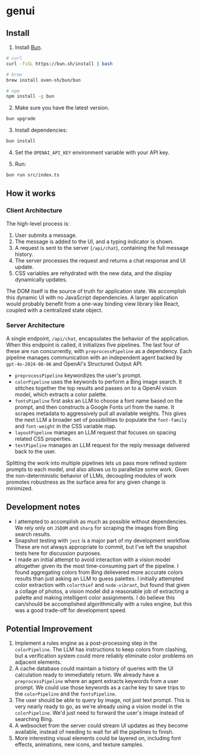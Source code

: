 # genui

## Install

1. Install [Bun](https://bun.sh/docs/installation).
```bash
# curl
curl -fsSL https://bun.sh/install | bash

# brew
brew install oven-sh/bun/bun 

# npm
npm install -g bun
```
2. Make sure you have the latest version.
```bash
bun upgrade
```
3. Install dependencies:
```bash
bun install
```
4. Set the `OPENAI_API_KEY` environment variable with your API key.

5. Run:
```bash
bun run src/index.ts
```

## How it works

### Client Architecture

The high-level process is:

1.	User submits a message.
2.	The message is added to the UI, and a typing indicator is shown.
3.	A request is sent to the server (`/api/chat`), containing the full message history.
4.	The server processes the request and returns a chat response and UI update.
5.	CSS variables are rehydrated with the new data, and the display dynamically updates.

The DOM itself is the source of truth for application state. We accomplish this dynamic UI with no JavaScript dependencies. A larger application would probably benefit from a one-way binding view library like React, coupled with a centralized state object.

### Server Architecture

A single endpoint, `/api/chat`, encapsulates the behavior of the application. When this endpoint is called, it initializes five pipelines. The last four of these are run concurrently, with `preprocessPipeline` as a dependency. Each pipeline manages communication with an independent agent backed by `gpt-4o-2024-08-06` and OpenAI's Structured Output API.

- `preprocessPipeline` keywordizes the user's prompt.
- `colorPipeline` uses the keywords to perform a Bing image search. It stitches together the top results and passes on to a OpenAI vision model, which extracts a color palette.
- `fontsPipeline` first asks an LLM to choose a font name based on the prompt, and then constructs a Google Fonts url from the name. It scrapes metadata to aggressively pull all available weights. This gives the next LLM a broader set of possibilities to populate the `font-family` and `font-weight` in the CSS variable map.
- `layoutPipeline` manages an LLM request that focuses on spacing related CSS properties. 
- `textPipeline` manages an LLM request for the reply message delivered back to the user.

Splitting the work into multiple pipelines lets us pass more refined system prompts to each model, and also allows us to parallelize some work. Given the non-deterministic behavior of LLMs, decoupling modules of work promotes robustness as the surface area for any given change is minimized.

## Development notes
- I attempted to accomplish as much as possible without dependencies. We rely only on `JSDOM` and `sharp` for scraping the images from Bing search results.
- Snapshot testing with `jest` is a major part of my development workflow. These are not always appropriate to commit, but I've left the snapshot tests here for discussion purposes.
- I made an initial attempt to avoid interaction with a vision model altogether given its the most time-consuming part of the pipeline. I found aggregating colors from Bing delievered more accurate colors results than just asking an LLM to guess palettes. I initially attempted color extraction with `colorthief` and `node-vibrant`, but found that given a collage of photos, a vision model did a reasonable job of extracting a palette and making intelligent color assignments. I do believe this can/should be accomplished algorithmically with a rules engine, but this was a good trade-off for development speed. 

## Potential Improvement

1. Implement a rules engine as a post-processing step in the `colorPipeline`. The LLM has instructions to keep colors from clashing, but a verification system could more reliably eliminate color problems on adjacent elements.
2. A cache database could maintain a history of queries with the UI calculation ready to immediately return. We already have a `preprocessPipeline` where an agent extracts keywords from a user prompt. We could use those keywords as a cache key to save trips to the `colorPipeline` and the `fontsPipeline`.
3. The user should be able to query by image, not just text prompt. This is very nearly ready to go, as we're already using a vision model in the `colorPipeline`. We'd just need to forward the user's image instead of searching Bing.
4. A websocket from the server could stream UI updates as they become available, instead of needing to wait for all the pipelines to finish. 
5. More interesting visual elements could be layered on, including font effects, animations, new icons, and texture samples.

